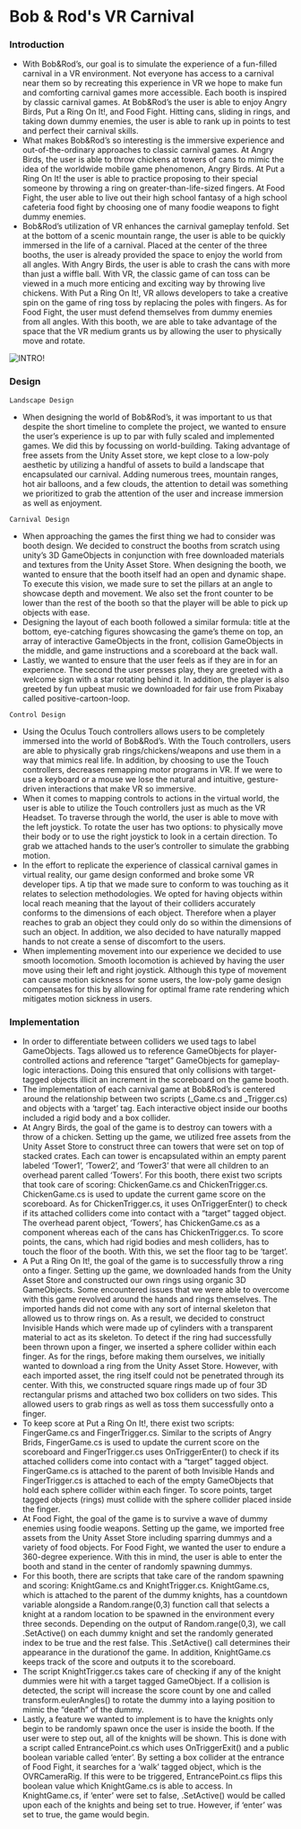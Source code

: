 # Bob & Rod's VR Carnival


### Introduction
- With Bob&Rod’s, our goal is to simulate the experience of a fun-filled carnival in a VR environment. Not everyone has access to a carnival near them so by recreating this experience in VR we hope to make fun and comforting carnival games more accessible. Each booth is inspired by classic carnival games. At Bob&Rod’s the user is able to enjoy Angry Birds, Put a Ring On It!, and Food Fight. Hitting cans, sliding in rings, and taking down dummy enemies, the user is able to rank up in points to test and perfect their carnival skills. 
- What makes Bob&Rod’s so interesting is the immersive experience and out-of-the-ordinary approaches to classic carnival games. At Angry Birds, the user is able to throw chickens at towers of cans to mimic the idea of the worldwide mobile game phenomenon, Angry Birds. At Put a Ring On It! the user is able to practice proposing to their special someone by throwing a ring on greater-than-life-sized fingers. At Food Fight, the user able to live out their high school fantasy of a high school cafeteria food fight by choosing one of many foodie weapons to fight dummy enemies.
- Bob&Rod’s utilization of VR enhances the carnival gameplay tenfold. Set at the bottom of a scenic mountain range, the user is able to be quickly immersed in the life of a carnival. Placed at the center of the three booths, the user is already provided the space to enjoy the world from all angles. With Angry Birds, the user is able to crash the cans with more than just a wiffle ball. With VR, the classic game of can toss can be viewed in a much more enticing and exciting way by throwing live chickens. With Put a Ring On It!, VR allows developers to take a creative spin on the game of ring toss by replacing the poles with fingers. As for Food Fight, the user must defend themselves from dummy enemies from all angles. With this booth, we are able to take advantage of the space that the VR medium grants us by allowing the user to physically move and rotate. 

![INTRO!](Images/intro_1.png)

### Design
`Landscape Design`
- When designing the world of Bob&Rod’s, it was important to us that despite the short timeline to complete the project, we wanted to ensure the user’s experience is up to par with fully scaled and implemented games. We did this by focussing on world-building. Taking advantage of free assets from the Unity Asset store, we kept close to a low-poly aesthetic by utilizing a handful of assets to build a landscape that encapsulated our carnival. Adding numerous trees, mountain ranges, hot air balloons, and a few clouds, the attention to detail was something we prioritized to grab the attention of the user and increase immersion as well as enjoyment.


`Carnival Design`
- When approaching the games the first thing we had to consider was booth design. We decided to construct the booths from scratch using unity’s 3D GameObjects in conjunction with free downloaded materials and textures from the Unity Asset Store. When designing the booth, we wanted to ensure that the booth itself had an open and dynamic shape. To execute this vision, we made sure to set the pillars at an angle to showcase depth and movement. We also set the front counter to be lower than the rest of the booth so that the player will be able to pick up objects with ease. 
- Designing the layout of each booth followed a similar formula: title at the bottom, eye-catching figures showcasing the game’s theme on top, an array of interactive GameObjects in the front, collision GameObjects in the middle, and game instructions and a scoreboard at the back wall.
- Lastly, we wanted to ensure that the user feels as if they are in for an experience. The second the user presses play, they are greeted with a welcome sign with a star rotating behind it. In addition, the player is also greeted by fun upbeat music we downloaded for fair use from Pixabay called positive-cartoon-loop.

`Control Design`
- Using the Oculus Touch controllers allows users to be completely immersed into the world of Bob&Rod’s. With the Touch controllers, users are able to physically grab rings/chickens/weapons and use them in a way that mimics real life. In addition, by choosing to use the Touch controllers, decreases remapping motor programs in VR. If we were to use a keyboard or a mouse we lose the natural and intuitive, gesture-driven interactions that make VR so immersive. 
- When it comes to mapping controls to actions in the virtual world, the user is able to utilize the Touch controllers just as much as the VR Headset. To traverse through the world, the user is able to move with the left joystick. To rotate the user has two options: to physically move their body or to use the right joystick to look in a certain direction. To grab we attached hands to the user’s controller to simulate the grabbing motion.
- In the effort to replicate the experience of classical carnival games in virtual reality, our game design conformed and broke some VR developer tips. A tip that we made sure to conform to was touching as it relates to selection methodologies. We opted for having objects within local reach meaning that the layout of their colliders accurately conforms to the dimensions of each object. Therefore when a player reaches to grab an object they could only do so within the dimensions of such an object. In addition, we also decided to have naturally mapped hands to not create a sense of discomfort to the users. 
- When implementing movement into our experience we decided to use smooth locomotion. Smooth locomotion is achieved by having the user move using their left and right joystick. Although this type of movement can cause motion sickness for some users, the low-poly game design compensates for this by allowing for optimal frame rate rendering which mitigates motion sickness in users. 



### Implementation 
- In order to differentiate between colliders we used tags to label GameObjects. Tags allowed us to reference GameObjects for player-controlled actions and reference “target” GameObjects for gameplay-logic interactions. Doing this ensured that only collisions with target-tagged objects illicit an increment in the scoreboard on the game booth.
- The implementation of each carnival game at Bob&Rod’s is centered around the relationship between two scripts (_Game.cs and _Trigger.cs) and objects with a ‘target’ tag. Each interactive object inside our booths included a rigid body and a box collider.
- At Angry Birds, the goal of the game is to destroy can towers with a throw of a chicken. Setting up the game, we utilized free assets from the Unity Asset Store to construct three can towers that were set on top of stacked crates. Each can tower is encapsulated within an empty parent labeled ‘Tower1’, ‘Tower2’, and ‘Tower3’ that were all children to an overhead parent called ‘Towers’. For this booth, there exist two scripts that took care of scoring: ChickenGame.cs and ChickenTrigger.cs. ChickenGame.cs is used to update the current game score on the scoreboard. As for ChickenTrigger.cs, it uses OnTriggerEnter() to check if its attached colliders come into contact with a “target” tagged object. The overhead parent object, ‘Towers’, has ChickenGame.cs as a component whereas each of the cans has ChickenTrigger.cs. To score points, the cans, which had rigid bodies and mesh colliders, has to touch the floor of the booth. With this, we set the floor tag to be ‘target’.
- A Put a Ring On It!, the goal of the game is to successfully throw a ring onto a finger. Setting up the game, we downloaded hands from the Unity Asset Store and constructed our own rings using organic 3D GameObjects. Some encountered issues that we were able to overcome with this game revolved around the hands and rings themselves. The imported hands did not come with any sort of internal skeleton that allowed us to throw rings on. As a result, we decided to construct Invisible Hands which were made up of cylinders with a transparent material to act as its skeleton. To detect if the ring had successfully been thrown upon a finger, we inserted a sphere collider within each finger. As for the rings, before making them ourselves, we initially wanted to download a ring from the Unity Asset Store. However, with each imported asset, the ring itself could not be penetrated through its center. With this, we constructed square rings made up of four 3D rectangular prisms and attached two box colliders on two sides. This allowed users to grab rings as well as toss them successfully onto a finger.
- To keep score at Put a Ring On It!, there exist two scripts: FingerGame.cs and FingerTrigger.cs. Similar to the scripts of Angry Brids, FingerGame.cs is used to update the current score on the scoreboard and FingerTrigger.cs uses OnTriggerEnter() to check if its attached colliders come into contact with a “target” tagged object. FingerGame.cs is attached to the parent of both Invisible Hands and FingerTrigger.cs is attached to each of the empty GameObjects that hold each sphere collider within each finger. To score points, target tagged objects (rings) must collide with the sphere collider placed inside the finger.
- At Food Fight, the goal of the game is to survive a wave of dummy enemies using foodie weapons. Setting up the game, we imported free assets from the Unity Asset Store including sparring dummys and a variety of food objects. For Food Fight, we wanted the user to endure a 360-degree experience. With this in mind, the user is able to enter the booth and stand in the center of randomly spawning dummys.
- For this booth, there are scripts that take care of the random spawning and scoring: KnightGame.cs and KnightTrigger.cs. KnightGame.cs, which is attached to the parent of the dummy knights, has a countdown variable alongside a Random.range(0,3) function call that selects a knight at a random location to be spawned in the environment every three seconds. Depending on the output of Random.range(0,3), we call .SetActive() on each dummy knight and set the randomly generated index to be true and the rest false. This .SetActive() call determines their appearance in the durationof the game. In addition, KnightGame.cs keeps track of the score and outputs it to the scoreboard.
- The script KnightTrigger.cs takes care of checking if any of the knight dummies were hit with a target tagged GameObject. If a collision is detected, the script will increase the score count by one and called transform.eulerAngles() to rotate the dummy into a laying position to mimic the “death” of the dummy.
- Lastly, a feature we wanted to implement is to have the knights only begin to be randomly spawn once the user is inside the booth. If the user were to step out, all of the knights will be shown. This is done with a script called EntrancePoint.cs which uses OnTriggerExit() and a public boolean variable called ‘enter’. By setting a box collider at the entrance of Food Fight, it searches for a ‘walk’ tagged object, which is the OVRCameraRig. If this were to be triggered, EntrancePoint.cs flips this boolean value which KnightGame.cs is able to access. In KnightGame.cs, if ‘enter’ were set to false, .SetActive() would be called upon each of the knights and being set to true. However, if ‘enter’ was set to true, the game would begin.
